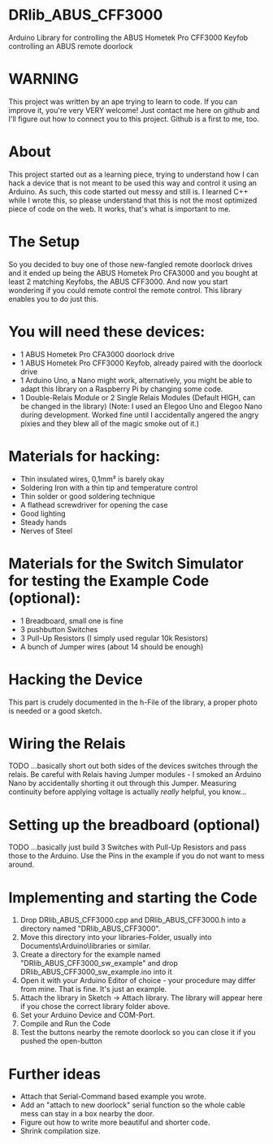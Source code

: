 # DRlib_ABUS_CFF3000
Arduino Library for controlling the ABUS Hometek Pro CFF3000 Keyfob controlling an ABUS remote doorlock

# WARNING
This project was written by an ape trying to learn to code. If you can improve it, you're very VERY welcome! Just contact me here on github and I'll figure out how to connect you to this project. Github is a first to me, too.

# About
This project started out as a learning piece, trying to understand how I can hack a device that is not meant to be used this way and control it using an Arduino. As such, this code started out messy and still is. I learned C++ while I wrote this, so please understand that this is not the most optimized piece of code on the web. It works, that's what is important to me.

# The Setup
So you decided to buy one of those new-fangled remote doorlock drives and it ended up being the ABUS Hometek Pro CFA3000 and you bought at least 2 matching Keyfobs, the ABUS CFF3000. And now you start wondering if you could remote control the remote control. This library enables you to do just this.

# You will need these devices:
- 1 ABUS Hometek Pro CFA3000 doorlock drive
- 1 ABUS Hometek Pro CFF3000 Keyfob, already paired with the doorlock drive
- 1 Arduino Uno, a Nano might work, alternatively, you might be able to adapt this library on a Raspberry Pi by changing some code.
- 1 Double-Relais Module or 2 Single Relais Modules (Default HIGH, can be changed in the library)
(Note: I used an Elegoo Uno and Elegoo Nano during development. Worked fine until I accidentally angered the angry pixies and they blew all of the magic smoke out of it.)

# Materials for hacking:
- Thin insulated wires, 0,1mm² is barely okay
- Soldering Iron with a thin tip and temperature control
- Thin solder or good soldering technique
- A flathead screwdriver for opening the case
- Good lighting
- Steady hands
- Nerves of Steel

# Materials for the Switch Simulator for testing the Example Code (optional):
- 1 Breadboard, small one is fine
- 3 pushbutton Switches
- 3 Pull-Up Resistors (I simply used regular 10k Resistors)
- A bunch of Jumper wires (about 14 should be enough)

# Hacking the Device
This part is crudely documented in the h-File of the library, a proper photo is needed or a good sketch.

# Wiring the Relais
TODO
...basically short out both sides of the devices switches through the relais. Be careful with Relais having Jumper modules - I smoked an Arduino Nano by accidentally shorting it out through this Jumper. Measuring continuity before applying voltage is actually *really* helpful, you know...

# Setting up the breadboard (optional)
TODO
...basically just build 3 Switches with Pull-Up Resistors and pass those to the Arduino. Use the Pins in the example if you do not want to mess around.

# Implementing and starting the Code
1. Drop DRlib_ABUS_CFF3000.cpp and DRlib_ABUS_CFF3000.h into a directory named "DRlib_ABUS_CFF3000".
2. Move this directory into your libraries-Folder, usually into Documents\Arduino\libraries or similar.
3. Create a directory for the example named "DRlib_ABUS_CFF3000_sw_example" and drop DRlib_ABUS_CFF3000_sw_example.ino into it
4. Open it with your Arduino Editor of choice - your procedure may differ from mine. That is fine. It's just an example.
5. Attach the library in Sketch -> Attach library. The library will appear here if you chose the correct library folder above.
6. Set your Arduino Device and COM-Port.
7. Compile and Run the Code
8. Test the buttons nearby the remote doorlock so you can close it if you pushed the open-button

# Further ideas
- Attach that Serial-Command based example you wrote.
- Add an "attach to new doorlock" serial function so the whole cable mess can stay in a box nearby the door.
- Figure out how to write more beautiful and shorter code.
- Shrink compilation size.
